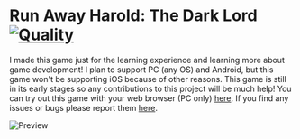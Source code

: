# Run Away Harold: The Dark Lord [![Quality](https://app.codacy.com/project/badge/Grade/0b063c6c496d4a04ad190e6e8666a0b6)](https://www.codacy.com/manual/dentolos19/RunAwayHarold?utm_source=github.com&amp;utm_medium=referral&amp;utm_content=dentolos19/RunAwayHarold&amp;utm_campaign=Badge_Grade)

I made this game just for the learning experience and learning more about game development! I plan to support PC (any OS) and Android, but this game won't be supporting iOS because of other reasons. This game is still in its early stages so any contributions to this project will be much help! You can try out this game with your web browser (PC only) [here](https://dentolos19.github.io/RunAwayHarold). If you find any issues or bugs please report them [here](https://github.com/dentolos19/RunAwayHarold/issues).

![Preview](https://dentolos19.github.io/previews/runawayharold.png)